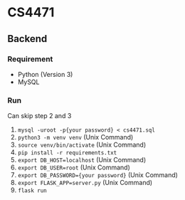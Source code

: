 # CS4471 

## Backend

### Requirement

- Python (Version 3)
- MySQL

### Run
Can skip step 2 and 3

1. `mysql -uroot -p{your password} < cs4471.sql`
2. `python3 -m venv venv` (Unix Command)
3. `source venv/bin/activate` (Unix Command)
4. `pip install -r requirements.txt`
5. `export DB_HOST=localhost` (Unix Command)
6. `export DB_USER=root` (Unix Command)
7. `export DB_PASSWORD={your password}` (Unix Command)
8. `export FLASK_APP=server.py` (Unix Command)
9. `flask run`
